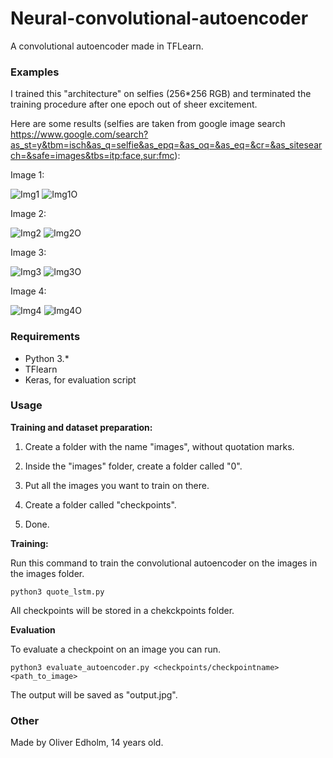 # Neural-convolutional-autoencoder
A convolutional autoencoder made in TFLearn.

### Examples
I trained this "architecture" on selfies (256*256 RGB) and terminated the training procedure after one epoch out of sheer excitement.

Here are some results (selfies are taken from google image search https://www.google.com/search?as_st=y&tbm=isch&as_q=selfie&as_epq=&as_oq=&as_eq=&cr=&as_sitesearch=&safe=images&tbs=itp:face,sur:fmc):

Image 1:

![Img1](https://raw.githubusercontent.com/OliverEdholm/Neural-convolutional-autoencoder/master/inputs/selfie1.jpg)
![Img1O](https://raw.githubusercontent.com/OliverEdholm/Neural-convolutional-autoencoder/master/outputs/selfie1_output.jpg)

Image 2:

![Img2](https://raw.githubusercontent.com/OliverEdholm/Neural-convolutional-autoencoder/master/inputs/selfie2.jpg)
![Img2O](https://raw.githubusercontent.com/OliverEdholm/Neural-convolutional-autoencoder/master/outputs/selfie2_output.jpg)

Image 3:

![Img3](https://raw.githubusercontent.com/OliverEdholm/Neural-convolutional-autoencoder/master/inputs/selfie3.jpg)
![Img3O](https://raw.githubusercontent.com/OliverEdholm/Neural-convolutional-autoencoder/master/outputs/selfie3_output.jpg)

Image 4:

![Img4](https://raw.githubusercontent.com/OliverEdholm/Neural-convolutional-autoencoder/master/inputs/potato.jpg)
![Img4O](https://raw.githubusercontent.com/OliverEdholm/Neural-convolutional-autoencoder/master/outputs/potato_output.jpg)

### Requirements
* Python 3.*
* TFlearn
* Keras, for evaluation script

### Usage
**Training and dataset preparation:**

1. Create a folder with the name "images", without quotation marks.

2. Inside the "images" folder, create a folder called "0".

3. Put all the images you want to train on there.

4. Create a folder called "checkpoints".

5. Done.

**Training:**

Run this command to train the convolutional autoencoder on the images in the images folder.
```
python3 quote_lstm.py
```
All checkpoints will be stored in a chekckpoints folder.

**Evaluation**

To evaluate a checkpoint on an image you can run.
```
python3 evaluate_autoencoder.py <checkpoints/checkpointname> <path_to_image>
```
The output will be saved as "output.jpg".

### Other
Made by Oliver Edholm, 14 years old.
